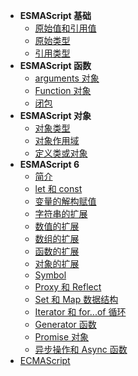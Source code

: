 - **ESMAScript 基础**
  - [ 原始值和引用值](zh-cn/javascript/es/es6-原始值和引用值.md)
  - [ 原始类型](zh-cn/javascript/es/es6-原始类型.md)
  - [ 引用类型](zh-cn/javascript/es/es6-引用类型.md)
- **ESMAScript 函数**
  - [ arguments 对象](zh-cn/javascript/es/es6-arguments.md)
  - [ Function 对象](zh-cn/javascript/es/es6-function.md)
  - [ 闭包](zh-cn/javascript/es/es6-闭包.md)
- **ESMAScript 对象**
  - [ 对象类型](zh-cn/javascript/es/es6-对象类型.md)
  - [ 对象作用域](zh-cn/javascript/es/es6-对象作用域.md)
  - [ 定义类或对象](zh-cn/javascript/es/es6-定义类或对象.md)
- **ESMAScript 6**
  - [ 简介](zh-cn/javascript/es/es6-简介.md)
  - [ let 和 const](zh-cn/javascript/es/es6-let&const.md)
  - [ 变量的解构赋值](zh-cn/javascript/es/es6-变量的解构赋值.md)
  - [ 字符串的扩展](zh-cn/javascript/es/es6-字符串的扩展.md)
  - [ 数值的扩展](zh-cn/javascript/es/es6-数值的扩展.md)
  - [ 数组的扩展](zh-cn/javascript/es/es6-数组的扩展.md)
  - [ 函数的扩展](zh-cn/javascript/es/es6-函数的扩展.md)
  - [ 对象的扩展](zh-cn/javascript/es/es6-对象的扩展.md)
  - [ Symbol](zh-cn/javascript/es/es6-symbol.md)
  - [ Proxy 和 Reflect](zh-cn/javascript/es/es6-proxy&reflect.md)
  - [ Set 和 Map 数据结构](zh-cn/javascript/es/es6-Set和Map数据结构.md)
  - [ Iterator 和 for...of 循环](zh-cn/javascript/es/es6-Iterator和for...of循环.md)
  - [ Generator 函数 ](zh-cn/javascript/es/es6-Generator函数.md)
  - [ Promise 对象 ](zh-cn/javascript/es/es6-Promise对象.md)
  - [ 异步操作和 Async 函数 ](zh-cn/javascript/es/es6-异步操作和Async函数.md)
- [ECMAScript](zh-cn/javascript/EcmaScript.md)
